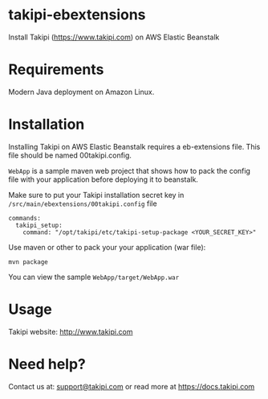 # takipi-ebextensions
Install Takipi (https://www.takipi.com) on AWS Elastic Beanstalk 

Requirements
============
Modern Java deployment on Amazon Linux.

Installation
============
Installing Takipi on AWS Elastic Beanstalk requires a eb-extensions file. This file should be named 00takipi.config.

`WebApp`  is a sample maven web project that shows how to pack the config file with your application before deploying it to beanstalk.


Make sure to put your Takipi installation secret key in `/src/main/ebextensions/00takipi.config` file

```
commands:
  takipi_setup:
    command: "/opt/takipi/etc/takipi-setup-package <YOUR_SECRET_KEY>"
```

Use maven or other to pack your your application (war file):

``` mvn package ```

You can view the sample `WebApp/target/WebApp.war`

Usage
=====
Takipi website: http://www.takipi.com

Need help?
=====

Contact us at: [support@takipi.com](mailto:support@takipi.com) or read more at https://docs.takipi.com
